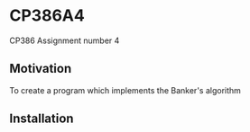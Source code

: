 # CP386A4
CP386 Assignment number 4 
## Motivation
To create a program which implements the Banker's algorithm
## Installation
